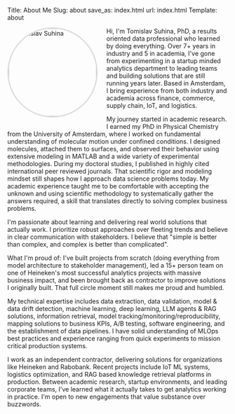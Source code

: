 Title: About Me
Slug: about
save_as: index.html
url: index.html
Template: about

<img src="{static}/images/about/cv_photo_full.JPG" alt="Tomislav Suhina" style="float: left; margin: 0 20px 20px 0; width: 200px; height: 200px; border-radius: 50%; object-fit: cover; border: 3px solid #ddd;">
Hi, I'm Tomislav Suhina, PhD, a results oriented data professional who learned by doing everything. Over 7+ years in industry and 5 in academia, I've gone from experimenting in a startup minded analytics department to leading teams and building solutions that are still running years later. Based in Amsterdam, I bring experience from both industry and academia across finance, commerce, supply chain, IoT, and logistics.

My journey started in academic research. I earned my PhD in Physical Chemistry from the University of Amsterdam, where I worked on fundamental understanding of molecular motion under confined conditions. I designed molecules, attached them to surfaces, and observed their behavior using extensive modeling in MATLAB and a wide variety of experimental methodologies. During my doctoral studies, I published in highly cited international peer reviewed journals. That scientific rigor and modeling mindset still shapes how I approach data science problems today. My academic experience taught me to be comfortable with accepting the unknown and using scientific methodology to systematically gather the answers required, a skill that translates directly to solving complex business problems.

I'm passionate about learning and delivering real world solutions that actually work. I prioritize robust approaches over fleeting trends and believe in clear communication with stakeholders. I believe that "simple is better than complex, and complex is better than complicated".

What I'm proud of: I've built projects from scratch (doing everything from model architecture to stakeholder management), led a 15+ person team on one of Heineken's most successful analytics projects with massive business impact, and been brought back as contractor to improve solutions I originally built. That full circle moment still makes me proud and humbled.

My technical expertise includes data extraction, data validation, model & data drift detection, machine learning, deep learning, LLM agents & RAG solutions, information retrieval, model tracking/monitoring/reproducibility, mapping solutions to business KPIs, A/B testing, software engineering, and the establishment of data pipelines. I have solid understanding of MLOps best practices and experience ranging from quick experiments to mission critical production systems.

I work as an independent contractor, delivering solutions for organizations like Heineken and Rabobank. Recent projects include IoT ML systems, logistics optimization, and RAG based knowledge retrieval platforms in production. Between academic research, startup environments, and leading corporate teams, I've learned what it actually takes to get analytics working in practice. I'm open to new engagements that value substance over buzzwords.